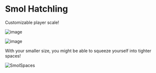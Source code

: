 # Smol Hatchling
Customizable player scale!

![image](https://github.com/Owen013/Smol-Hatchling/assets/96493201/2e0067bb-4bf9-4885-af5f-5d1c34e7ede8)

![image](https://github.com/Owen013/Smol-Hatchling/assets/96493201/3c470b90-d197-4b99-9126-0b137363b53e)

With your smaller size, you might be able to squeeze yourself into tighter spaces!

![SmolSpaces](https://user-images.githubusercontent.com/96493201/162330063-1a517382-2f0d-4456-9d33-6088bf4c5176.gif)
